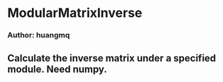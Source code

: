 # ModularMatrixInverse
### Author: huangmq
## Calculate the inverse matrix under a specified module. Need numpy.
